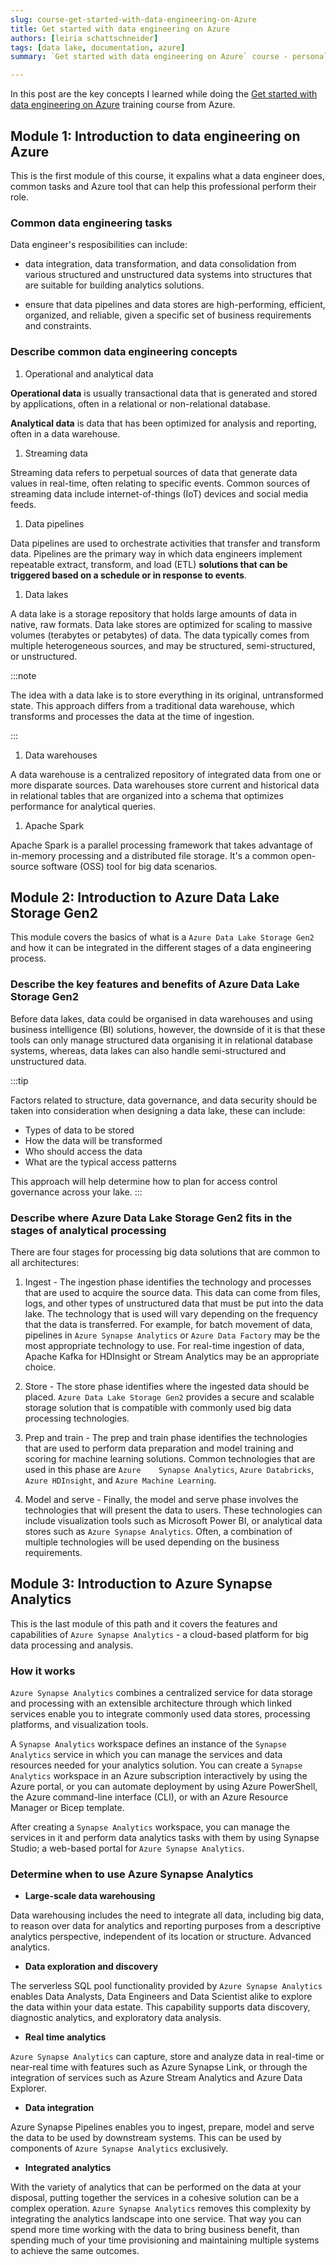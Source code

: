 ```yaml
---
slug: course-get-started-with-data-engineering-on-Azure
title: Get started with data engineering on Azure
authors: [leiria schattschneider]
tags: [data lake, documentation, azure]
summary: `Get started with data engineering on Azure` course - personal notes

---
```


In this post are the key concepts I learned while doing the [Get started with data engineering on Azure](https://learn.microsoft.com/en-us/training/paths/get-started-data-engineering/) training course from Azure.


## Module 1: Introduction to data engineering on Azure

This is the first module of this course, it expalins what a data engineer does, common tasks and Azure tool that can help this professional perform their role.

### Common data engineering tasks

Data engineer's resposibilities can include:

- data integration, data transformation, and data consolidation from various structured and unstructured data systems into structures that are suitable for building analytics solutions. 

- ensure that data pipelines and data stores are high-performing, efficient, organized, and reliable, given a specific set of business requirements and constraints.

### Describe common data engineering concepts

1. Operational and analytical data

**Operational data** is usually transactional data that is generated and stored by applications, often in a relational or non-relational database. 

**Analytical data** is data that has been optimized for analysis and reporting, often in a data warehouse.

1. Streaming data

Streaming data refers to perpetual sources of data that generate data values in real-time, often relating to specific events. Common sources of streaming data include internet-of-things (IoT) devices and social media feeds.

1. Data pipelines

Data pipelines are used to orchestrate activities that transfer and transform data. Pipelines are the primary way in which data engineers implement repeatable extract, transform, and load (ETL) **solutions that can be triggered based on a schedule or in response to events**.

1. Data lakes

A data lake is a storage repository that holds large amounts of data in native, raw formats. Data lake stores are optimized for scaling to massive volumes (terabytes or petabytes) of data. The data typically comes from multiple heterogeneous sources, and may be structured, semi-structured, or unstructured.

:::note

The idea with a data lake is to store everything in its original, untransformed state. This approach differs from a traditional data warehouse, which transforms and processes the data at the time of ingestion.

:::

1. Data warehouses

A data warehouse is a centralized repository of integrated data from one or more disparate sources. Data warehouses store current and historical data in relational tables that are organized into a schema that optimizes performance for analytical queries.

1. Apache Spark

Apache Spark is a parallel processing framework that takes advantage of in-memory processing and a distributed file storage. It's a common open-source software (OSS) tool for big data scenarios.

## Module 2: Introduction to Azure Data Lake Storage Gen2

This module covers the basics of what is a `Azure Data Lake Storage Gen2` and how it can be integrated in the different stages of a data engineering process.

### Describe the key features and benefits of Azure Data Lake Storage Gen2

Before data lakes, data could be organised in data warehouses and using business intelligence (BI) solutions, however, the downside of it is that these tools can only manage structured data organising it in relational database systems, whereas, data lakes can also handle semi-structured and unstructured data.

:::tip

Factors related to structure, data governance, and data security should be taken into consideration when designing a data lake, these can include:

- Types of data to be stored
- How the data will be transformed
- Who should access the data
- What are the typical access patterns

This approach will help determine how to plan for access control governance across your lake.
:::

### Describe where Azure Data Lake Storage Gen2 fits in the stages of analytical processing

There are four stages for processing big data solutions that are common to all architectures:

1. Ingest - The ingestion phase identifies the technology and processes that are used to acquire the source data. This data can come from files, logs, and other types of unstructured data that must be put into the data lake. The technology that is used will vary depending on the frequency that the data is transferred. For example, for batch movement of data, pipelines in `Azure Synapse Analytics` or `Azure Data Factory` may be the most appropriate technology to use. For real-time ingestion of data, Apache Kafka for HDInsight or Stream Analytics may be an appropriate choice.
    
1. Store - The store phase identifies where the ingested data should be placed. `Azure Data Lake Storage Gen2` provides a secure and scalable storage solution that is compatible with commonly used big data processing technologies.
    
1. Prep and train - The prep and train phase identifies the technologies that are used to perform data preparation and model training and scoring for machine learning solutions. Common technologies that are used in this phase are `Azure    Synapse Analytics`, `Azure Databricks`, `Azure HDInsight`, and `Azure Machine Learning`.
    
1. Model and serve - Finally, the model and serve phase involves the technologies that will present the data to users. These technologies can include visualization tools such as Microsoft Power BI, or analytical data stores such as `Azure Synapse Analytics`. Often, a combination of multiple technologies will be used depending on the business requirements.

## Module 3: Introduction to Azure Synapse Analytics

This is the last module of this path and it covers the features and capabilities of `Azure Synapse Analytics` - a cloud-based platform for big data processing and analysis.

### How it works

`Azure Synapse Analytics` combines a centralized service for data storage and processing with an extensible architecture through which linked services enable you to integrate commonly used data stores, processing platforms, and visualization tools.

A `Synapse Analytics` workspace defines an instance of the `Synapse Analytics` service in which you can manage the services and data resources needed for your analytics solution. You can create a `Synapse Analytics` workspace in an Azure subscription interactively by using the Azure portal, or you can automate deployment by using Azure PowerShell, the Azure command-line interface (CLI), or with an Azure Resource Manager or Bicep template.

After creating a `Synapse Analytics` workspace, you can manage the services in it and perform data analytics tasks with them by using Synapse Studio; a web-based portal for `Azure Synapse Analytics`.

### Determine when to use Azure Synapse Analytics

- **Large-scale data warehousing**

Data warehousing includes the need to integrate all data, including big data, to reason over data for analytics and reporting purposes from a descriptive analytics perspective, independent of its location or structure.
Advanced analytics.

- **Data exploration and discovery**

The serverless SQL pool functionality provided by `Azure Synapse Analytics` enables Data Analysts, Data Engineers and Data Scientist alike to explore the data within your data estate. This capability supports data discovery, diagnostic analytics, and exploratory data analysis.

- **Real time analytics**

`Azure Synapse Analytics` can capture, store and analyze data in real-time or near-real time with features such as Azure Synapse Link, or through the integration of services such as Azure Stream Analytics and Azure Data Explorer.

- **Data integration**

Azure Synapse Pipelines enables you to ingest, prepare, model and serve the data to be used by downstream systems. This can be used by components of `Azure Synapse Analytics` exclusively.

- **Integrated analytics**

With the variety of analytics that can be performed on the data at your disposal, putting together the services in a cohesive solution can be a complex operation. `Azure Synapse Analytics` removes this complexity by integrating the analytics landscape into one service. That way you can spend more time working with the data to bring business benefit, than spending much of your time provisioning and maintaining multiple systems to achieve the same outcomes.
<!-- 
### Hands on

[Exercise](https://microsoftlearning.github.io/dp-203-azure-data-engineer/Instructions/Labs/01-Explore-Azure-Synapse.html) -->
